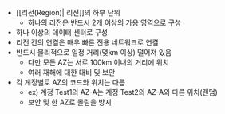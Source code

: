 - [[리전(Region)| 리전]]의 하부 단위
	- 하나의 리전은 반드시 2개 이상의 가용 영역으로 구성
- 하나 이상의 데이터 센터로 구성
- 리전 간의 연결은 매우 빠른 전용 네트워크로 연결
- 반드시 물리적으로 일정 거리(몇km 이상) 떨어져 있음
	- 다만 모든 AZ는 서로 100km 이내의 거리에 위치
	- 여러 재해에 대한 대비 및 보안
- 각 계정별로 AZ의 코드와 위치는 다름
	- ex) 계정 Test1의 AZ-A는 계정 Test2의 AZ-A와 다른 위치(랜덤)
	- 보안 및 한 AZ로 몰림을 방지